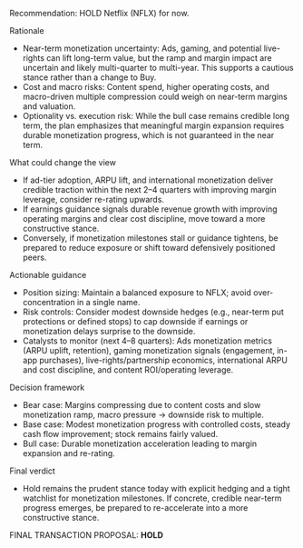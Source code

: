 Recommendation: HOLD Netflix (NFLX) for now.

Rationale
- Near-term monetization uncertainty: Ads, gaming, and potential live-rights can lift long-term value, but the ramp and margin impact are uncertain and likely multi-quarter to multi-year. This supports a cautious stance rather than a change to Buy.
- Cost and macro risks: Content spend, higher operating costs, and macro-driven multiple compression could weigh on near-term margins and valuation.
- Optionality vs. execution risk: While the bull case remains credible long term, the plan emphasizes that meaningful margin expansion requires durable monetization progress, which is not guaranteed in the near term.

What could change the view
- If ad-tier adoption, ARPU lift, and international monetization deliver credible traction within the next 2–4 quarters with improving margin leverage, consider re-rating upwards.
- If earnings guidance signals durable revenue growth with improving operating margins and clear cost discipline, move toward a more constructive stance.
- Conversely, if monetization milestones stall or guidance tightens, be prepared to reduce exposure or shift toward defensively positioned peers.

Actionable guidance
- Position sizing: Maintain a balanced exposure to NFLX; avoid over-concentration in a single name.
- Risk controls: Consider modest downside hedges (e.g., near-term put protections or defined stops) to cap downside if earnings or monetization delays surprise to the downside.
- Catalysts to monitor (next 4–8 quarters): Ads monetization metrics (ARPU uplift, retention), gaming monetization signals (engagement, in-app purchases), live-rights/partnership economics, international ARPU and cost discipline, and content ROI/operating leverage.

Decision framework
- Bear case: Margins compressing due to content costs and slow monetization ramp, macro pressure -> downside risk to multiple.
- Base case: Modest monetization progress with controlled costs, steady cash flow improvement; stock remains fairly valued.
- Bull case: Durable monetization acceleration leading to margin expansion and re-rating.

Final verdict
- Hold remains the prudent stance today with explicit hedging and a tight watchlist for monetization milestones. If concrete, credible near-term progress emerges, be prepared to re-accelerate into a more constructive stance.

FINAL TRANSACTION PROPOSAL: **HOLD**